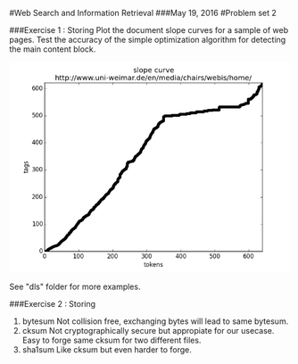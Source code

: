 #Web Search and Information Retrieval
###May 19, 2016
#Problem set 2

###Exercise 1 : Storing
Plot the document slope curves for a sample of web pages.
Test the accuracy of the simple optimization algorithm for detecting the main
content block.

![Webis](dls/http:www.uni-weimar.deenmediachairswebishome.png)


See "dls" folder for more examples.

###Exercise 2 : Storing
1. bytesum
    Not collision free, exchanging bytes will lead to same bytesum.
2. cksum
    Not cryptographically secure but appropiate for our usecase. Easy to forge same cksum for two different files.
3. sha1sum
    Like cksum but even harder to forge.
    
